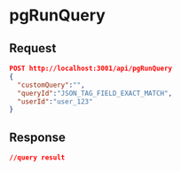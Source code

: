 # pgRunQuery

## Request

```json
POST http://localhost:3001/api/pgRunQuery
{
  "customQuery":"",
  "queryId":"JSON_TAG_FIELD_EXACT_MATCH",
  "userId":"user_123"
}
```

## Response

```json
//query result
```
